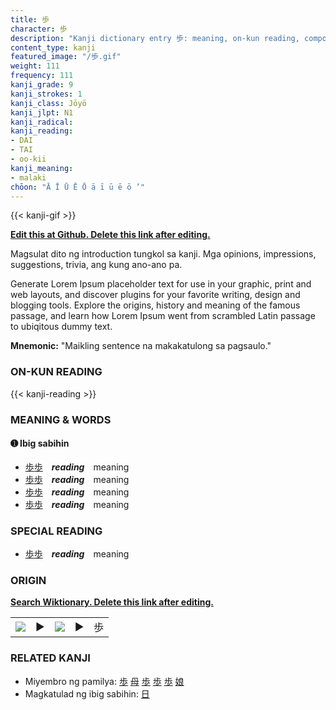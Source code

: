 ```yaml
---
title: 歩
character: 歩
description: "Kanji dictionary entry 歩: meaning, on-kun reading, compounds, origin, related kanji"
content_type: kanji
featured_image: "/歩.gif"
weight: 111
frequency: 111
kanji_grade: 9
kanji_strokes: 1
kanji_class: Jōyō
kanji_jlpt: N1
kanji_radical: 
kanji_reading: 
- DAI
- TAI
- oo-kii
kanji_meaning:
- malaki
chōon: "Ā Ī Ū Ē Ō ā ī ū ē ō ’"
---
```

[//]: # (Don't edit the line below. Kanji animated GIF code is automatically generated.)
{{< kanji-gif >}}

[//]: # (Edit below this line.)

**[Edit this at Github. Delete this link after editing.](https://github.com/tim0g/tim/tree/main/content/kanji/歩/index.md)**

Magsulat dito ng introduction tungkol sa kanji. Mga opinions, impressions, suggestions, trivia, ang kung ano-ano pa.

Generate Lorem Ipsum placeholder text for use in your graphic, print and web layouts, and discover plugins for your favorite writing, design and blogging tools. Explore the origins, history and meaning of the famous passage, and learn how Lorem Ipsum went from scrambled Latin passage to ubiqitous dummy text.
 
**Mnemonic:** "Maikling sentence na makakatulong sa pagsaulo."

### ON-KUN READING

[//]: # (Don't edit the line below. ON-KUN READING code is automatically generated.)
{{< kanji-reading >}}

### MEANING & WORDS

#### ➊ **Ibig sabihin**
  - [歩](../歩)[歩](../歩)　***reading***　meaning
  - [歩](../歩)[歩](../歩)　***reading***　meaning
  - [歩](../歩)[歩](../歩)　***reading***　meaning
  - [歩](../歩)[歩](../歩)　***reading***　meaning

### SPECIAL READING
  - [歩](../歩)[歩](../歩)　***reading***　meaning

### ORIGIN

**[Search Wiktionary. Delete this link after editing.](https://wiktionary.org/wiki/歩)**
<table class="kanji-table"><tr><td>
<img src="60px-歩-bronze.svg.png">
</td><td>▶</td><td>
<img src="60px-歩-oracle.svg.png">
</td><td>▶</td>
<td class="kanji-origin">歩</td>
</tr></table>

### RELATED KANJI
- Miyembro ng pamilya: [歩](../歩) [母](../母) [歩](../歩) [歩](../歩) [歩](../歩) [娘](../娘)
- Magkatulad ng ibig sabihin: [日](../日)
